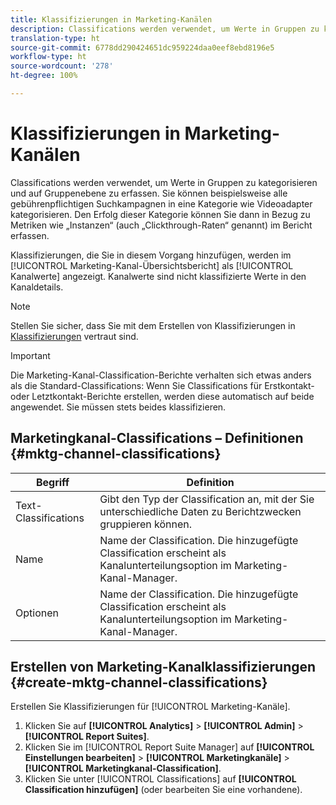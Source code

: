 ```yaml
---
title: Klassifizierungen in Marketing-Kanälen
description: Classifications werden verwendet, um Werte in Gruppen zu kategorisieren und auf Gruppenebene zu erfassen. Sie können beispielsweise alle gebührenpflichtigen Suchkampagnen in eine Kategorie wie Videoadapter kategorisieren. Den Erfolg dieser Kategorie können Sie dann in Bezug zu Metriken wie „Instanzen“ (auch „Clickthrough-Raten“ genannt) im Bericht erfassen.
translation-type: ht
source-git-commit: 6778dd290424651dc959224daa0eef8ebd8196e5
workflow-type: ht
source-wordcount: '278'
ht-degree: 100%

---
```



# Klassifizierungen in Marketing-Kanälen

Classifications werden verwendet, um Werte in Gruppen zu kategorisieren und auf Gruppenebene zu erfassen. Sie können beispielsweise alle gebührenpflichtigen Suchkampagnen in eine Kategorie wie Videoadapter kategorisieren. Den Erfolg dieser Kategorie können Sie dann in Bezug zu Metriken wie „Instanzen“ (auch „Clickthrough-Raten“ genannt) im Bericht erfassen.

Klassifizierungen, die Sie in diesem Vorgang hinzufügen, werden im [!UICONTROL Marketing-Kanal-Übersichtsbericht] als [!UICONTROL Kanalwerte] angezeigt. Kanalwerte sind nicht klassifizierte Werte in den Kanaldetails.

>[!NOTE]
>
>Stellen Sie sicher, dass Sie mit dem Erstellen von Klassifizierungen in [Klassifizierungen](/help/components/classifications/c-classifications.md) vertraut sind.

>[!IMPORTANT]
>
>Die Marketing-Kanal-Classification-Berichte verhalten sich etwas anders als die Standard-Classifications: Wenn Sie Classifications für Erstkontakt- oder Letztkontakt-Berichte erstellen, werden diese automatisch auf beide angewendet. Sie müssen stets beides klassifizieren.

## Marketingkanal-Classifications – Definitionen {#mktg-channel-classifications}

| Begriff | Definition |
|--- |--- |
| Text-Classifications | Gibt den Typ der Classification an, mit der Sie unterschiedliche Daten zu Berichtzwecken gruppieren können. |
| Name | Name der Classification. Die hinzugefügte Classification erscheint als Kanalunterteilungsoption im Marketing-Kanal-Manager. |
| Optionen | Name der Classification. Die hinzugefügte Classification erscheint als Kanalunterteilungsoption im Marketing-Kanal-Manager. |

## Erstellen von Marketing-Kanalklassifizierungen {#create-mktg-channel-classifications}

Erstellen Sie Klassifizierungen für [!UICONTROL Marketing-Kanäle].

1. Klicken Sie auf **[!UICONTROL Analytics]** > **[!UICONTROL Admin]** > **[!UICONTROL Report Suites]**.
1. Klicken Sie im [!UICONTROL Report Suite Manager] auf **[!UICONTROL Einstellungen bearbeiten]** > **[!UICONTROL Marketingkanäle]** > **[!UICONTROL Marketingkanal-Classification]**.
1. Klicken Sie unter [!UICONTROL Classifications] auf **[!UICONTROL Classification hinzufügen]** (oder bearbeiten Sie eine vorhandene).
